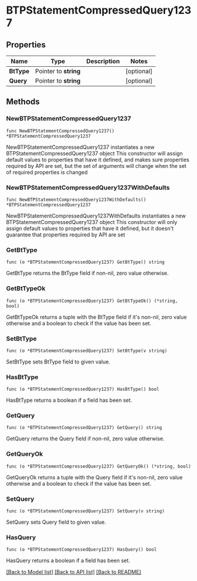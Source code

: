 # BTPStatementCompressedQuery1237

## Properties

Name | Type | Description | Notes
------------ | ------------- | ------------- | -------------
**BtType** | Pointer to **string** |  | [optional] 
**Query** | Pointer to **string** |  | [optional] 

## Methods

### NewBTPStatementCompressedQuery1237

`func NewBTPStatementCompressedQuery1237() *BTPStatementCompressedQuery1237`

NewBTPStatementCompressedQuery1237 instantiates a new BTPStatementCompressedQuery1237 object
This constructor will assign default values to properties that have it defined,
and makes sure properties required by API are set, but the set of arguments
will change when the set of required properties is changed

### NewBTPStatementCompressedQuery1237WithDefaults

`func NewBTPStatementCompressedQuery1237WithDefaults() *BTPStatementCompressedQuery1237`

NewBTPStatementCompressedQuery1237WithDefaults instantiates a new BTPStatementCompressedQuery1237 object
This constructor will only assign default values to properties that have it defined,
but it doesn't guarantee that properties required by API are set

### GetBtType

`func (o *BTPStatementCompressedQuery1237) GetBtType() string`

GetBtType returns the BtType field if non-nil, zero value otherwise.

### GetBtTypeOk

`func (o *BTPStatementCompressedQuery1237) GetBtTypeOk() (*string, bool)`

GetBtTypeOk returns a tuple with the BtType field if it's non-nil, zero value otherwise
and a boolean to check if the value has been set.

### SetBtType

`func (o *BTPStatementCompressedQuery1237) SetBtType(v string)`

SetBtType sets BtType field to given value.

### HasBtType

`func (o *BTPStatementCompressedQuery1237) HasBtType() bool`

HasBtType returns a boolean if a field has been set.

### GetQuery

`func (o *BTPStatementCompressedQuery1237) GetQuery() string`

GetQuery returns the Query field if non-nil, zero value otherwise.

### GetQueryOk

`func (o *BTPStatementCompressedQuery1237) GetQueryOk() (*string, bool)`

GetQueryOk returns a tuple with the Query field if it's non-nil, zero value otherwise
and a boolean to check if the value has been set.

### SetQuery

`func (o *BTPStatementCompressedQuery1237) SetQuery(v string)`

SetQuery sets Query field to given value.

### HasQuery

`func (o *BTPStatementCompressedQuery1237) HasQuery() bool`

HasQuery returns a boolean if a field has been set.


[[Back to Model list]](../README.md#documentation-for-models) [[Back to API list]](../README.md#documentation-for-api-endpoints) [[Back to README]](../README.md)


